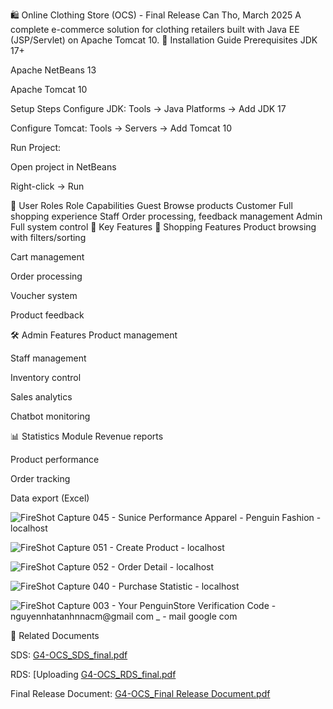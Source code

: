 🛍️ Online Clothing Store (OCS) - Final Release
Can Tho, March 2025
A complete e-commerce solution for clothing retailers built with Java EE (JSP/Servlet) on Apache Tomcat 10.
🚀 Installation Guide
Prerequisites
JDK 17+

Apache NetBeans 13

Apache Tomcat 10

Setup Steps
Configure JDK: Tools → Java Platforms → Add JDK 17

Configure Tomcat: Tools → Servers → Add Tomcat 10

Run Project:

Open project in NetBeans

Right-click → Run

👥 User Roles
Role	Capabilities
Guest	Browse products
Customer	Full shopping experience
Staff	Order processing, feedback management
Admin	Full system control
🌟 Key Features
🛒 Shopping Features
Product browsing with filters/sorting

Cart management

Order processing

Voucher system

Product feedback

🛠️ Admin Features
Product management

Staff management

Inventory control

Sales analytics

Chatbot monitoring

📊 Statistics Module
Revenue reports

Product performance

Order tracking

Data export (Excel)

![FireShot Capture 045 - Sunice Performance Apparel - Penguin Fashion -  localhost](https://github.com/user-attachments/assets/da2d4001-6620-457d-b400-f0628d9edfc9)

![FireShot Capture 051 - Create Product -  localhost](https://github.com/user-attachments/assets/e03435da-465a-4b83-8616-c87aabc220db)

![FireShot Capture 052 - Order Detail -  localhost](https://github.com/user-attachments/assets/a03e4ff1-0f96-42a4-a6a3-46b4b8eb0869)

![FireShot Capture 040 - Purchase Statistic -  localhost](https://github.com/user-attachments/assets/73be5f14-92d9-4864-be82-e7e0e5a41868)

![FireShot Capture 003 - Your PenguinStore Verification Code - nguyennhatanhnnacm@gmail com _ -  mail google com](https://github.com/user-attachments/assets/54615eb4-c105-4321-8922-f127dbea17d8)

🔗 Related Documents

SDS: [G4-OCS_SDS_final.pdf](https://github.com/user-attachments/files/19690413/G4-OCS_SDS_final.pdf)

RDS: [Uploading [G4-OCS_RDS_final.pdf](https://github.com/user-attachments/files/19690386/G4-OCS_RDS_final.pdf)

Final Release Document: [G4-OCS_Final Release Document.pdf](https://github.com/user-attachments/files/19690396/G4-OCS_Final.Release.Document.pdf)

